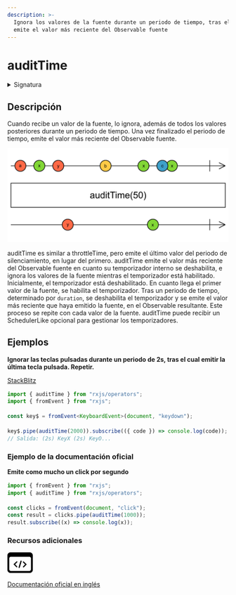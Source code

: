 ```yaml
---
description: >-
  Ignora los valores de la fuente durante un periodo de tiempo, tras el cual
  emite el valor más reciente del Observable fuente
---
```


# auditTime

<details>

<summary>Signatura</summary>

#### Firma

`auditTime<T>(duration: number, scheduler: SchedulerLike = async): MonoTypeOperatorFunction<T>`

#### Parámetros

#### Retorna

`MonoTypeOperatorFunction<T>`: Un Observable que limita las emisiones del Observable fuente.

</details>

## Descripción

Cuando recibe un valor de la fuente, lo ignora, además de todos los valores posteriores durante un periodo de tiempo. Una vez finalizado el periodo de tiempo, emite el valor más reciente del Observable fuente.

![Diagrama de canicas del operador auditTime](assets/images/marble-diagrams/filtering/auditTime.png)

auditTime es similar a throttleTime, pero emite el último valor del periodo de silenciamiento, en lugar del primero. auditTime emite el valor más reciente del Observable fuente en cuanto su temporizador interno se deshabilita, e ignora los valores de la fuente mientras el temporizador está habilitado. Inicialmente, el temporizador está deshabilitado. En cuanto llega el primer valor de la fuente, se habilita el temporizador. Tras un periodo de tiempo, determinado por `duration`, se deshabilita el temporizador y se emite el valor más reciente que haya emitido la fuente, en el Observable resultante. Este proceso se repite con cada valor de la fuente. auditTime puede recibir un SchedulerLike opcional para gestionar los temporizadores.

## Ejemplos

**Ignorar las teclas pulsadas durante un periodo de 2s, tras el cual emitir la última tecla pulsada. Repetir.**

[StackBlitz](https://stackblitz.com/edit/rxjs-audittime-1?file=index.ts)

```typescript
import { auditTime } from "rxjs/operators";
import { fromEvent } from "rxjs";

const key$ = fromEvent<KeyboardEvent>(document, "keydown");

key$.pipe(auditTime(2000)).subscribe(({ code }) => console.log(code));
// Salida: (2s) KeyX (2s) KeyO...
```

### Ejemplo de la documentación oficial

**Emite como mucho un click por segundo**

```javascript
import { fromEvent } from "rxjs";
import { auditTime } from "rxjs/operators";

const clicks = fromEvent(document, "click");
const result = clicks.pipe(auditTime(1000));
result.subscribe((x) => console.log(x));
```

### Recursos adicionales

[![Source code](assets/icons/source-code.png)](https://github.com/ReactiveX/rxjs/blob/master/src/internal/operators/auditTime.ts)

[Documentación oficial en inglés](https://rxjs.dev/api/operators/auditTime)
